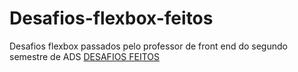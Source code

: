 # Desafios-flexbox-feitos
 Desafios flexbox passados pelo professor de front end do segundo semestre de ADS
 [DESAFIOS FEITOS](https://pomptrash.github.io/desafios-flexbox-feitos/index.html)
